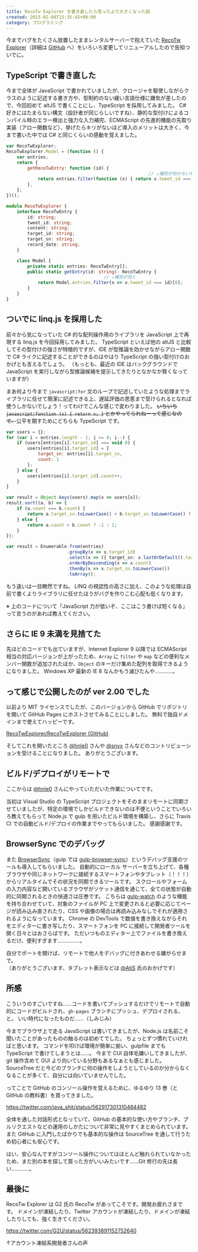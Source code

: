 ```yaml
---
title: RecoTw Explorer を書き直したら思ったより大きくなった話
created: 2015-02-08T15:35:45+09:00
category: プログラミング
---
```

今までバグをたくさん放置したままレンタルサーバーで抱えていた [RecoTw Explorer](https://recotw.chitoku.jp/)（詳細は [GitHub](https://github.com/RecoTwExplorer/RecoTwExplorer) へ）をいろいろ変更してリニューアルしたので告知ついでに。

## TypeScript で書き直した

今まで全体が JavaScript で書かれていましたが、クロージャを駆使しながらクラスのように記述する書き方や、型制約のない緩い言語仕様に嫌気が差したので、今回初めて altJS で書くことにし、TypeScript を採用してみました。
C# 好きにはたまらない構文（設計者が同じらしいですね）、静的な型付けによるコンパイル時のエラー検出と強力な入力補完、ECMAScript の先進的機能の先取り実装（アロー関数など）、挙げたらキリがないほど導入のメリットは大きく、今まで書いた中では C# と同じくらいの感動を覚えました。

<!-- more -->

```javascript
var RecoTwExplorer;
RecoTwExplorer.Model = (function () {
    var entries;
    return {
        getRecoTwEntry: function (id) {
                                                      // ↓補完が効かない場合が多い
            return entries.filter(function (x) { return x.tweet_id === id; })[0];
        },
    };
})();
```

```typescript
module RecoTwExplorer {
    interface RecoTwEntry {
        id: string;
        tweet_id: string;
        content: string;
        target_id: string;
        target_sn: string;
        record_date: string;
    }

    class Model {
        private static entries: RecoTwEntry[];
        public static getEntry(id: string): RecoTwEntry {
                                     // ↓補完が効く
            return Model.entries.filter(x => x.tweet_id === id)[0];
        }
    }
}
```

## ついでに linq.js を採用した

前々から気になっていた C# 的な配列操作用のライブラリを JavaScript 上で再現する linq.js を今回採用してみました。
TypeScript といえば他の altJS と比較してその型付けの強さが特徴的ですが、IDE が型推論を効かせながらアロー関数で C# ライクに記述することができるのはやはり TypeScript の強い型付けのおかげとも言えるでしょう。
（もっとも、最近の IDE はバックグラウンドで JavaScript を実行しながら型推論候補を提示してきたりとなかなか賢くなっていますが）

まあ何より今まで `javascript¦for` 文のループで記述していたような処理までライブラリに任せて簡潔に記述できる上、遅延評価の恩恵まで受けられるとなれば使うしかないでしょう！ってわけでこんな感じで変わりました。
~~いちいち `javascript¦function (x) { return x; }` とかやってられねーって感じなので、~~公平を期すためにどちらも TypeScript です。

```javascript
var users = {};
for (var i = entries.length - 1; i >= 0; i--) {
    if (users[entries[i].target_id] === void 0) {
        users[entries[i].target_id] = {
            target_sn: entries[i].target_sn,
            count: 1
        };
    } else {
        users[entries[i].target_id].count++;
    }
}

var result = Object.keys(users).map(x => users[x]);
result.sort((a, b) => {
    if (a.count === b.count) {
        return a.target_sn.toLowerCase() < b.target_sn.toLowerCase() ? -1 : 1;
    } else {
        return a.count > b.count ? -1 : 1;
    }
});
```

```typescript
var result = Enumerable.from(entries)
                       .groupBy(x => x.target_id)
                       .select(x => ({ target_sn: x.lastOrDefault().target_sn, count: x.count() }))
                       .orderByDescending(x => x.count)
                       .thenBy(x => x.target_sn.toLowerCase())
                       .toArray();
```

もう違いは一目瞭然ですね。
LINQ の視認性の高さに加え、このような処理は自前で書くよりライブラリに任せたほうがバグを作りこむ心配も低くなります。

※ 上のコードについて「JavaScript 力が低いぞ、ここはこう書けば短くなる」って言うのがあれば教えてください。

## さらに IE 9 未満を見捨てた

先ほどのコードでも出ていますが、Internet Explorer 9 以降では ECMAScript 相当の対応バージョンが上がったため、`Array` に `filter` や `map` などの便利なメンバー関数が追加されたほか、`Object` のキーだけ集めた配列を取得できるようになりました。
Windows XP 最新の IE 8 なんかもう滅びたんや…………。

## って感じで公開したのが ver 2.00 でした

以前より MIT ライセンスでしたが、このバージョンから GitHub でリポジトリを開いて GitHub Pages にホストさせてみることにしました。
無料で独自ドメインまで使えてハッピーです。

[RecoTwExplorer/RecoTwExplorer (GitHub)](https://github.com/RecoTwExplorer/RecoTwExplorer)

そしてこれを開いたところ [@hnle0](https://twitter.com/hnle0) さんや [@snvx](https://twitter.com/snvx_) さんなどのコントリビューションを受けることになりました。
ありがとうございます。

## ビルド/デプロイがリモートで

ここからは [@hnle0](https://twitter.com/hnle0) さんにやっていただいた作業についてです。

当初は Visual Studio の TypeScript プロジェクトをそのままリモートに同期させていましたが、特定の環境でしかビルドできないのは不便ということでいろいろ教えてもらって Node.js で gulp を用いたビルド環境を構築し、さらに Travis CI での自動ビルド/デプロイの作業までやってもらいました。
感謝感謝です。

## BrowserSync でのデバッグ

また [BrowserSync](https://www.browsersync.io/)（gulp では [gulp-browser-sync](https://www.browsersync.io/docs/gulp/)）というデバッグ支援のツールも導入してもらいました。
自動的にローカル サーバーを立ち上げて、各種ブラウザや同じネットワークに接続するスマートフォンやタブレット（！！！）からリアルタイムでその状況を同期できるツールです。
スクロールやフォームの入力内容など開いているブラウザがソケット通信を通じて、全ての状態が自動的に同期されるときの快適さは圧巻です。
こちらは [gulp-watch](https://github.com/floatdrop/gulp-watch) のような機能を持ち合わせていて、対象のファイルが PC 上で変更されると必要に応じてページが読み込み直されたり、CSS や画像の場合は再読み込みなしでそれが適用されるようになっています。
Chrome の DevTools で数値を書き換えながらそれをエディターに書き写したり、スマートフォンを PC に接続して開発者ツールを開く日々とはおさらばです。
ただいつものエディター上でファイルを書き換えるだけ、便利すぎます……………。

自分でポートを開けば、リモートで他人をデバッグに付きあわせる嫌がらせまで。  
（ありがとうございます、タブレット表示などは [@AtiS](https://twitter.com/AtiS) 氏のおかげです）

## 所感

こういうのすごいですね……コードを書いてプッシュするだけでリモートで自動的にコードがビルドされ、`gh-pages` ブランチにプッシュ、デプロイされる、と。
いい時代になったものだ……（しみじみ）

今までブラウザ上で走る JavaScript は書いてきましたが、Node.js は名前こそ聞いたことがあったものの触るのは初めてでした。
ちょっとずつ慣れていければと思います。
コマンドを叩けば環境が簡単に揃い、gulpfile までも TypeScript で書けてしまうとは……。
今まで CUI 自体毛嫌いしてきましたが、git 操作含めて GUI より向いている分野もあるなぁとも感じました。
SourceTree だと今どのブランチに何の操作をしようとしているのか分からなくなることが多くて、自分には向いていませんでした。

ってことで GitHub のコンソール操作を覚えるために、ゆるゆり 13 巻（と GitHub の教科書）を買ってきました。

https://twitter.com/java_shit/status/562917301310484482

全体を通した対話形式となっていて、GitHub の基本的な使い方やブランチ、プルリクエストなどの運用のしかたについて非常に見やすくまとめられています。
また GitHub に入門したばかりでも基本的な操作は SourceTree を通して行うため初心者にも安心です。

はい、安心なんですがコンソール操作についてはほとんど触れられていなかったため、また別の本を探して買った方がいいみたいです……Git 修行の先は長い…………。

## 最後に

RecoTw Explorer は G2 氏の RecoTw があってこそです。開発お疲れさまです。
ドメインが凍結したり、Twitter アカウントが凍結したり、ドメインが凍結したりしても、強く生きてください。

https://twitter.com/G2U/status/562393891152752640

↑アカウント凍結系開発者さんの声
